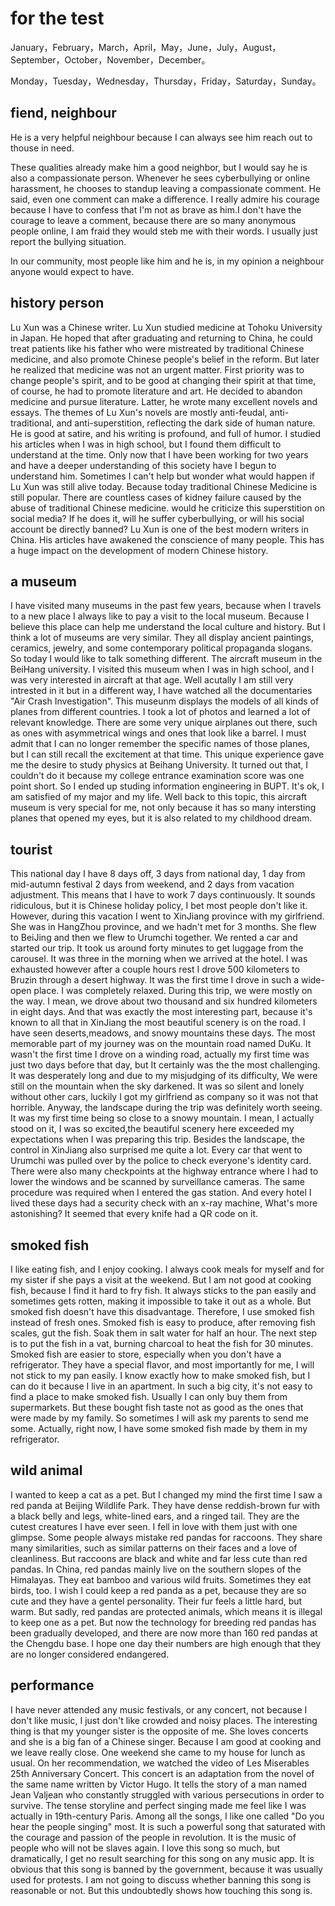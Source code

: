 # for the test

January，February，March，April，May，June，July，August，September，October，November，December。

Monday，Tuesday，Wednesday，Thursday，Friday，Saturday，Sunday。


## fiend, neighbour

He is a very helpful neighbour because I can always see him reach out to thouse in need.

These qualities already make him a good neighbor, but I would say he is also a compassionate person. Whenever he sees cyberbullying or online harassment, he chooses to standup leaving a compassionate comment. He said, even one comment can make a difference. I really admire his courage because I have to confess that I'm not as brave as him.I don't have the courage to leave a comment, because there are so many anonymous people online, I am fraid they would steb me with their words. I usually just report the bullying situation.

In our community, most people like him and he is, in my opinion a neighbour anyone would expect to have.

## history person

Lu Xun was a Chinese writer.
Lu Xun studied medicine at Tohoku University in Japan. He hoped that after graduating and returning to China, he could treat patients like his father who were mistreated by traditional Chinese medicine, and also promote Chinese people's belief in the reform.
But later he realized that medicine was not an urgent matter. First priority was to change people's spirit, and to be good at changing their spirit at that time, of course, he had to promote literature and art. He decided to abandon medicine and pursue literature.
Latter, he wrote many excellent novels and essays. The themes of Lu Xun's novels are mostly anti-feudal, anti-traditional, and anti-superstition, reflecting the dark side of human nature. He is good at satire, and his writing is profound, and full of humor. I studied his articles when I was in high school, but I found them difficult to understand at the time. Only now that I have been working for two years and have a deeper understanding of this society have I begun to understand him. 
Sometimes I can't help but wonder what would happen if Lu Xun was still alive today. Because today traditional Chinese Medicine is still popular. There are countless cases of kidney failure caused by the abuse of traditional Chinese medicine. would he criticize this superstition on social media? If he does it, will he suffer cyberbullying, or will his social account be directly banned?
Lu Xun is one of the best modern writers in China. His articles have awakened the conscience of many people. This has a huge impact on the development of modern Chinese history.

##  a museum

I have visited many museums in the past few years, because when I travels to a new place I always like to pay a visit to the local museum. Because I believe this place can help me understand the local culture and history. But I think a lot of museums are very similar. They all display ancient paintings, ceramics, jewelry, and some contemporary political propaganda slogans. So today I would like to talk something different. The aircraft museum in the BeiHang university. I visited this museum when I was in high school, and I was very interested in aircraft at that age. Well acutally I am still very intrested in it but in a different way, I have watched all the documentaries "Air Crash Investigation".
This museunm displays the models of all kinds of planes from different countries. I took a lot of photos and learned a lot of relevant knowledge. There are some very unique airplanes out there, such as ones with asymmetrical wings and ones that look like a barrel. I must admit that I can no longer remember the specific names of those planes, but I can still recall the excitement at that time. 
This unique experience gave me the desire to study physics at Beihang University. It turned out that, I couldn't do it because my college entrance examination score was one point short. So I ended up studing information engineering in BUPT. It's ok, I am satisfied of my major and my life.
Well back to this topic, this aircraft museum is very special for me, not only because it has so many intersting planes that opened my eyes, but it is also related to my childhood dream.

## tourist

This national day I have 8 days off, 3 days from national day, 1 day from mid-autumn festival 2 days from weekend, and 2 days from vacation adjustment. This means that I have to work 7 days continuously. It sounds ridiculous, but it is Chinese holiday policy, I bet most people don't like it.
However,  during this vacation I went to XinJiang province with my girlfriend. She was in HangZhou province, and we hadn't met for 3 months. She flew to BeiJing and then we flew to Urumchi together. We rented a car and started our trip. 
It took us around forty minutes to get luggage from the carousel. It was three in the morning when we arrived at the hotel. I was exhausted however after a couple hours rest I drove 500 kilometers to Bruzin through a desert highway. It was the first time I drove in such a wide-open place. I was completely relaxed.
During this trip, we were mostly on the way. I mean, we drove about two thousand and six hundred kilometers in eight days. And that was exactly the most interesting part, because it's known to all that in XinJiang the most beautiful scenery is on the road. I have seen deserts,meadows, and snowy  mountains these days. 
The most memorable part of my journey was on the mountain road named DuKu. It wasn't the first time I drove on a winding road, actually my first time was just two days before that day, but It certainly was the the most challenging. It was desperately long and due to my misjudging of its difficulty, We were still on the mountain when the sky darkened. It was so silent and lonely without other cars, luckily I got my girlfriend as company so it was not that horrible. Anyway, the landscape during the trip was definitely worth seeing. It was my first time being so close to a snowy mountain. I mean, I actually stood on it, I was so excited,the beautiful scenery here exceeded my expectations when I was preparing this trip.
Besides the landscape, the control in XinJiang also surprised me quite a lot. Every car that went to Urumchi was pulled over by the police to check everyone's identity card. There were also many checkpoints at the highway entrance where I had to lower the windows and be scanned by surveillance cameras. The same procedure was required when I entered the gas station. And every hotel I lived these days had a security check with an x-ray machine, What's more astonishing? It seemed that every knife had a QR code on it.

## smoked fish

I like eating fish, and I enjoy cooking. I always cook meals for myself and for my sister if she pays a visit at the weekend. But I am not good at cooking fish, because I find it hard to fry fish. It always sticks to the pan easily and sometimes gets rotten, making it impossible to take it out as a whole.
But smoked fish doesn't have this disadvantage. ​Therefore, I use smoked fish instead of fresh ones. Smoked fish is easy to produce, after removing fish scales, gut the fish. Soak them in salt water for half an hour. The next step is to put the fish in a vat, burning charcoal to heat the fish for 30 minutes.
Smoked fish are easier to store, especially when you don't have a refrigerator. They have a special flavor, and most importantly for me, I will not stick to my pan easily.
I know exactly how to make smoked fish, but I can do it because I live in an apartment. In such a big city, it's not easy to find a place to make smoked fish. Usually I can only buy them from supermarkets. But these bought fish taste not as good as the ones that were made by my family. So sometimes I will ask my parents to send me some. ​Actually, right now, I have some smoked fish made by them in my refrigerator.

## wild animal

I wanted to keep a cat as a pet. But I changed my mind the first time I saw a red panda at Beijing Wildlife Park. They have dense reddish-brown fur with a black belly and legs, white-lined ears, and a ringed tail. They are the cutest creatures I have ever seen. I fell in love with them just with one glimpse. Some people always mistake red pandas for raccoons. They share many similarities, such as similar patterns on their faces and a love of cleanliness. But raccoons are black and white and far less cute than red pandas.
In China, red pandas mainly live on the southern slopes of the Himalayas. They eat bamboo and various wild fruits. Sometimes they eat birds, too. 
I wish I could keep a red panda as a pet, because they are so cute and they have a gentel personality. Their fur feels a little hard, but warm. But sadly, red pandas are protected animals, which means it is illegal to keep one as a pet. But now the technology for breeding red pandas has been gradually developed, and there are now more than 160 red pandas at the Chengdu base. I hope one day their numbers are high enough that they are no longer considered endangered.

## performance

I have never attended any music festivals, or any concert, not because I don't like music, I just don't like crowded and noisy places. The interesting thing is that my younger sister is the opposite of me. She loves concerts and she is a big fan of a Chinese singer. 
Because I am good at cooking and we leave really close. One weekend she came to my house for lunch as usual. On her recommendation, we watched the video of Les Miserables 25th Anniversary Concert. This concert is an adaptation from the novel of the same name written by Victor Hugo. It tells the story of a man named Jean Valjean who constantly struggled with various persecutions in order to survive. The tense storyline and perfect singing made me feel like I was actually in 19th-century Paris. Among all the songs, I like one called "Do you hear the people singing" most. It is such a powerful song that saturated with the courage and passion of the people in revolution. It is the music of people who will not be slaves again.
I love this song so much, but dramatically, I get no result searching for this song on any music app. It is obvious that this song is banned by the government, because it was usually used for protests. I am not going to discuss whether banning this song is reasonable or not. But this undoubtedly shows how touching this song is.